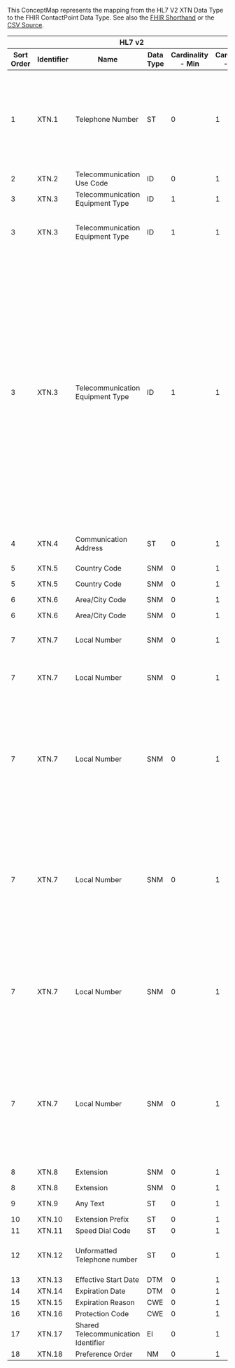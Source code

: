 
This ConceptMap represents the mapping from the HL7 V2 XTN Data Type to the FHIR ContactPoint Data Type. See also the <a href='https://github.com/HL7/v2-to-fhir/blob/master/tank/Datatype XTN to ContactPoint.fsh'>FHIR Shorthand</a> or the <a href='https://github.com/HL7/v2-to-fhir/blob/master/mappings/datatypes/HL7 Data Type - FHIR R4_ XTN[ContactPoint] - Sheet1.csv'>CSV Source</a>.
<table class='grid'><thead>
<tr><th colspan='6'>HL7 v2</th><th colspan='3'>Condition (IF True, args)</th><th colspan='8'>HL7 FHIR</th><th rowspan='2'>Comments</th></tr>
<tr><th title='Rows are listed in sequence of how they appear in the v2 standard. The first column, Sort Order, provides a sort order that can re-create the original v2 standard sequence in case one opts to re-sort/filter the rows.'>Sort Order</th><th title='Contains the formal Data Type Name and Component Sequence according to the base standard using &quot;.&quot; as the delimiter.'>Identifier</th><th title='The formal name of the field in the most current published version.'>Name</th><th title='The data type of the field in the most current published version if not deprecated, otherwise the data type at the time it was deprecated and removed.'>Data Type</th><th title='The V2 min cardinality expressed numerically.'>Cardinality - Min</th><th title='The V2 max cardinality expressed numerically.' style='border-right: 2px'>Cardinality - Max</th><th title='Condition in an easy to read syntax (Computable ANTLR)'>Computable ANTLR</th><th title='Condition in FHIRPath Notation'>Computable FHIRPath</th><th title='Condition expressed in narrative form' style='border-right: 2px'>Narrative</th><th title='An existing FHIR attribute in the target FHIR version.'>FHIR Attribute</th><th title='The FHIR attribute&apos;s data type in the target FHIR version.'>Proposed Extension</th><th title='The proposed FHIR Extension.'>Data Type</th><th title='The FHIR min cardinality expressed numerically.'>Cardinality - Min</th><th title='The FHIR max cardinality expressed numerically.' style='border-right: 2px'>Cardinality - Max</th><th title='The URL to the Data Type Map that is to be used for the attribute in this segment.'>Data Type Mapping</th><th title='The fixed or computed value to assign.'>Vocabulary</th><th title='Mapping for terminology tables.'>Assignment</th></tr></thead>
<tbody>
<tr><td>1</td><td>XTN.1</td><td>Telephone Number</td><td>ST</td><td>0</td><td style='border-right: 2px'>1</td><td>IF XTN.3 NOT IN ("Internet", "X.400") AND XTN.7 NOT VALUED AND XTN.12 NOT VALUED</td><td style='border-right: 2px'></td><td style='border-right: 2px'></td><td><a href='https://hl7.org/fhir/R4/datatypes-definitions.html#ContactPoint.ContactPoint.value'>ContactPoint.value</a></td><td style='border-right: 2px'></td><td><a href='https://hl7.org/fhir/R4/datatypes-definitions.html#ContactPoint.ContactPoint.string'>ContactPoint.string</a></td><td>0</td><td>1</td><td style='border-right: 2px'></td><td style='border-right: 2px'></td><td style='border-right: 2px'></td><td style='border-right: 2px'></td></tr>
<tr><td>2</td><td>XTN.2</td><td>Telecommunication Use Code</td><td>ID</td><td>0</td><td style='border-right: 2px'>1</td><td style='border-right: 2px'></td><td style='border-right: 2px'></td><td style='border-right: 2px'></td><td><a href='https://hl7.org/fhir/R4/datatypes-definitions.html#ContactPoint.ContactPoint.use'>ContactPoint.use</a></td><td style='border-right: 2px'></td><td><a href='https://hl7.org/fhir/R4/datatypes-definitions.html#ContactPoint.ContactPoint.code'>ContactPoint.code</a></td><td>0</td><td>1</td><td><a href='ConceptMap-datatype-id-to-code.html'>ID[Code]</a></td><td>TelecomUseCode</td><td style='border-right: 2px'></td><td style='border-right: 2px'></td></tr>
<tr><td>3</td><td>XTN.3</td><td>Telecommunication Equipment Type</td><td>ID</td><td>1</td><td style='border-right: 2px'>1</td><td style='border-right: 2px'></td><td style='border-right: 2px'></td><td style='border-right: 2px'></td><td><a href='https://hl7.org/fhir/R4/datatypes-definitions.html#ContactPoint.ContactPoint.system'>ContactPoint.system</a></td><td style='border-right: 2px'></td><td><a href='https://hl7.org/fhir/R4/datatypes-definitions.html#ContactPoint.ContactPoint.code'>ContactPoint.code</a></td><td>0</td><td>1</td><td><a href='ConceptMap-datatype-id-to-code.html'>ID[Code]</a></td><td>TelecomEquipmentType</td><td style='border-right: 2px'></td><td style='border-right: 2px'></td></tr>
<tr><td>3</td><td>XTN.3</td><td>Telecommunication Equipment Type</td><td>ID</td><td>1</td><td style='border-right: 2px'>1</td><td>IF XTN.3 NOT VALUED AND XTN.4 VALUED</td><td style='border-right: 2px'></td><td style='border-right: 2px'></td><td><a href='https://hl7.org/fhir/R4/datatypes-definitions.html#ContactPoint.ContactPoint.system'>ContactPoint.system</a></td><td style='border-right: 2px'></td><td><a href='https://hl7.org/fhir/R4/datatypes-definitions.html#ContactPoint.ContactPoint.code'>ContactPoint.code</a></td><td>0</td><td>1</td><td><a href='ConceptMap-datatype-id-to-code.html'>ID[Code]</a></td><td style='border-right: 2px'></td><td>"email"</td><td style='border-right: 2px'></td></tr>
<tr><td>3</td><td>XTN.3</td><td>Telecommunication Equipment Type</td><td>ID</td><td>1</td><td style='border-right: 2px'>1</td><td>IF XTN.3 NOT VALUED AND XTN.4  NOT VALUED</td><td style='border-right: 2px'></td><td style='border-right: 2px'></td><td><a href='https://hl7.org/fhir/R4/datatypes-definitions.html#ContactPoint.ContactPoint.system.extension-data-absent-reason'>ContactPoint.system.extension-data-absent-reason</a></td><td style='border-right: 2px'></td><td><a href='https://hl7.org/fhir/R4/datatypes-definitions.html#ContactPoint.ContactPoint.code'>ContactPoint.code</a></td><td>0</td><td>1</td><td><a href='ConceptMap-datatype-id-to-code.html'>ID[Code]</a></td><td style='border-right: 2px'></td><td>"unknown"</td><td>This element became required in v2.7, before that, it was optional. FHIR has a requirement that system be populated when a value is present. If the source v2 message does not contain an Equipment Type, a default system may be selected based on other information in the XTN instance (eg, if XTN.4 is valued, then the Equipment Type should default to "email). However, if neither XTN.3 nor XTN.4 are valued then it is unclear what the ContactPoint.system would be, thus the data absent reason would clearly indicate it is "unknown".</td></tr>
<tr><td>4</td><td>XTN.4</td><td>Communication Address</td><td>ST</td><td>0</td><td style='border-right: 2px'>1</td><td>IF XTN.3 IN ("Internet", "X.400")</td><td style='border-right: 2px'></td><td style='border-right: 2px'></td><td><a href='https://hl7.org/fhir/R4/datatypes-definitions.html#ContactPoint.ContactPoint.value'>ContactPoint.value</a></td><td style='border-right: 2px'></td><td><a href='https://hl7.org/fhir/R4/datatypes-definitions.html#ContactPoint.ContactPoint.string'>ContactPoint.string</a></td><td>0</td><td>1</td><td style='border-right: 2px'></td><td style='border-right: 2px'></td><td style='border-right: 2px'></td><td style='border-right: 2px'></td></tr>
<tr><td>5</td><td>XTN.5</td><td>Country Code</td><td>SNM</td><td>0</td><td style='border-right: 2px'>1</td><td style='border-right: 2px'></td><td style='border-right: 2px'></td><td style='border-right: 2px'></td><td><a href='https://hl7.org/fhir/R4/datatypes-definitions.html#ContactPoint.ContactPoint.extension.url'>ContactPoint.extension.url</a></td><td style='border-right: 2px'></td><td><a href='https://hl7.org/fhir/R4/datatypes-definitions.html#ContactPoint.ContactPoint.uri'>ContactPoint.uri</a></td><td>0</td><td>1</td><td style='border-right: 2px'></td><td style='border-right: 2px'></td><td>"<a href='http://hl7.org/fhir/StructureDefinition/contactpoint-country'>http://hl7.org/fhir/StructureDefinition/contactpoint-country</a>"</td><td style='border-right: 2px'></td></tr>
<tr><td>5</td><td>XTN.5</td><td>Country Code</td><td>SNM</td><td>0</td><td style='border-right: 2px'>1</td><td style='border-right: 2px'></td><td style='border-right: 2px'></td><td style='border-right: 2px'></td><td><a href='https://hl7.org/fhir/R4/datatypes-definitions.html#ContactPoint.ContactPoint.extension.valueString'>ContactPoint.extension.valueString</a></td><td style='border-right: 2px'></td><td><a href='https://hl7.org/fhir/R4/datatypes-definitions.html#ContactPoint.ContactPoint.string'>ContactPoint.string</a></td><td>0</td><td>1</td><td style='border-right: 2px'></td><td style='border-right: 2px'></td><td style='border-right: 2px'></td><td style='border-right: 2px'></td></tr>
<tr><td>6</td><td>XTN.6</td><td>Area/City Code</td><td>SNM</td><td>0</td><td style='border-right: 2px'>1</td><td style='border-right: 2px'></td><td style='border-right: 2px'></td><td style='border-right: 2px'></td><td><a href='https://hl7.org/fhir/R4/datatypes-definitions.html#ContactPoint.ContactPoint.extension.url'>ContactPoint.extension.url</a></td><td style='border-right: 2px'></td><td><a href='https://hl7.org/fhir/R4/datatypes-definitions.html#ContactPoint.ContactPoint.uri'>ContactPoint.uri</a></td><td>0</td><td>1</td><td style='border-right: 2px'></td><td style='border-right: 2px'></td><td>"<a href='http://hl7.org/fhir/StructureDefinition/contactpoint-area'>http://hl7.org/fhir/StructureDefinition/contactpoint-area</a>"</td><td style='border-right: 2px'></td></tr>
<tr><td>6</td><td>XTN.6</td><td>Area/City Code</td><td>SNM</td><td>0</td><td style='border-right: 2px'>1</td><td style='border-right: 2px'></td><td style='border-right: 2px'></td><td style='border-right: 2px'></td><td><a href='https://hl7.org/fhir/R4/datatypes-definitions.html#ContactPoint.ContactPoint.extension.valueString'>ContactPoint.extension.valueString</a></td><td style='border-right: 2px'></td><td><a href='https://hl7.org/fhir/R4/datatypes-definitions.html#ContactPoint.ContactPoint.string'>ContactPoint.string</a></td><td>0</td><td>1</td><td style='border-right: 2px'></td><td style='border-right: 2px'></td><td style='border-right: 2px'></td><td style='border-right: 2px'></td></tr>
<tr><td>7</td><td>XTN.7</td><td>Local Number</td><td>SNM</td><td>0</td><td style='border-right: 2px'>1</td><td>IF XTN.3 NOT IN ("Internet", "X.400")</td><td style='border-right: 2px'></td><td style='border-right: 2px'></td><td><a href='https://hl7.org/fhir/R4/datatypes-definitions.html#ContactPoint.ContactPoint.extension.url'>ContactPoint.extension.url</a></td><td style='border-right: 2px'></td><td><a href='https://hl7.org/fhir/R4/datatypes-definitions.html#ContactPoint.ContactPoint.uri'>ContactPoint.uri</a></td><td>0</td><td>1</td><td style='border-right: 2px'></td><td style='border-right: 2px'></td><td>"<a href='http://hl7.org/fhir/StructureDefinition/contactpoint-local'>http://hl7.org/fhir/StructureDefinition/contactpoint-local</a>"</td><td style='border-right: 2px'></td></tr>
<tr><td>7</td><td>XTN.7</td><td>Local Number</td><td>SNM</td><td>0</td><td style='border-right: 2px'>1</td><td>IF XTN.3 NOT IN ("Internet", "X.400")</td><td style='border-right: 2px'></td><td style='border-right: 2px'></td><td><a href='https://hl7.org/fhir/R4/datatypes-definitions.html#ContactPoint.ContactPoint.extension.valueString'>ContactPoint.extension.valueString</a></td><td style='border-right: 2px'></td><td><a href='https://hl7.org/fhir/R4/datatypes-definitions.html#ContactPoint.ContactPoint.string'>ContactPoint.string</a></td><td>0</td><td>1</td><td style='border-right: 2px'></td><td style='border-right: 2px'></td><td style='border-right: 2px'></td><td style='border-right: 2px'></td></tr>
<tr><td>7</td><td>XTN.7</td><td>Local Number</td><td>SNM</td><td>0</td><td style='border-right: 2px'>1</td><td>IF XTN.3 NOT IN ("Internet", "X.400") AND XTN.5 NOT VALUED AND XTN.6 VALUED AND XTN.7 VALUED AND XTN.8 NOT VALUED</td><td style='border-right: 2px'></td><td style='border-right: 2px'></td><td><a href='https://hl7.org/fhir/R4/datatypes-definitions.html#ContactPoint.ContactPoint.value'>ContactPoint.value</a></td><td style='border-right: 2px'></td><td><a href='https://hl7.org/fhir/R4/datatypes-definitions.html#ContactPoint.ContactPoint.string'>ContactPoint.string</a></td><td>0</td><td>1</td><td style='border-right: 2px'></td><td style='border-right: 2px'></td><td>XTN.6+" "+XTN.7</td><td style='border-right: 2px'></td></tr>
<tr><td>7</td><td>XTN.7</td><td>Local Number</td><td>SNM</td><td>0</td><td style='border-right: 2px'>1</td><td>IF XTN.3 NOT IN ("Internet", "X.400") AND XTN.5  VALUED AND XTN.6 VALUED AND XTN.7 VALUED AND XTN.8 NOT VALUED</td><td style='border-right: 2px'></td><td style='border-right: 2px'></td><td><a href='https://hl7.org/fhir/R4/datatypes-definitions.html#ContactPoint.ContactPoint.value'>ContactPoint.value</a></td><td style='border-right: 2px'></td><td><a href='https://hl7.org/fhir/R4/datatypes-definitions.html#ContactPoint.ContactPoint.string'>ContactPoint.string</a></td><td>0</td><td>1</td><td style='border-right: 2px'></td><td style='border-right: 2px'></td><td>"+"+XTN.5+" "+XTN.6+" "+XTN.7</td><td style='border-right: 2px'></td></tr>
<tr><td>7</td><td>XTN.7</td><td>Local Number</td><td>SNM</td><td>0</td><td style='border-right: 2px'>1</td><td>IF XTN.3 NOT IN ("Internet", "X.400") AND XTN.5  VALUED AND XTN.6 VALUED AND XTN.7 VALUED AND XTN.8 VALUED</td><td style='border-right: 2px'></td><td style='border-right: 2px'></td><td><a href='https://hl7.org/fhir/R4/datatypes-definitions.html#ContactPoint.ContactPoint.value'>ContactPoint.value</a></td><td style='border-right: 2px'></td><td><a href='https://hl7.org/fhir/R4/datatypes-definitions.html#ContactPoint.ContactPoint.string'>ContactPoint.string</a></td><td>0</td><td>1</td><td style='border-right: 2px'></td><td style='border-right: 2px'></td><td>"+"+XTN.5+" "+XTN.6+" "+XTN.7+" X"+XTN.8</td><td style='border-right: 2px'></td></tr>
<tr><td>7</td><td>XTN.7</td><td>Local Number</td><td>SNM</td><td>0</td><td style='border-right: 2px'>1</td><td>IF XTN.3 NOT IN ("Internet", "X.400") AND XTN.5  NOT VALUED AND XTN.6 VALUED AND XTN.7 VALUED AND XTN.8 VALUED</td><td style='border-right: 2px'></td><td style='border-right: 2px'></td><td><a href='https://hl7.org/fhir/R4/datatypes-definitions.html#ContactPoint.ContactPoint.value'>ContactPoint.value</a></td><td style='border-right: 2px'></td><td><a href='https://hl7.org/fhir/R4/datatypes-definitions.html#ContactPoint.ContactPoint.string'>ContactPoint.string</a></td><td>0</td><td>1</td><td style='border-right: 2px'></td><td style='border-right: 2px'></td><td>XTN.6+" "+XTN.7+" X"+XTN.8</td><td style='border-right: 2px'></td></tr>
<tr><td>8</td><td>XTN.8</td><td>Extension</td><td>SNM</td><td>0</td><td style='border-right: 2px'>1</td><td style='border-right: 2px'></td><td style='border-right: 2px'></td><td style='border-right: 2px'></td><td><a href='https://hl7.org/fhir/R4/datatypes-definitions.html#ContactPoint.ContactPoint.extension.url'>ContactPoint.extension.url</a></td><td style='border-right: 2px'></td><td><a href='https://hl7.org/fhir/R4/datatypes-definitions.html#ContactPoint.ContactPoint.uri'>ContactPoint.uri</a></td><td>0</td><td>1</td><td style='border-right: 2px'></td><td style='border-right: 2px'></td><td>"<a href='http://hl7.org/fhir/StructureDefinition/contactpoint-extension'>http://hl7.org/fhir/StructureDefinition/contactpoint-extension</a>"</td><td style='border-right: 2px'></td></tr>
<tr><td>8</td><td>XTN.8</td><td>Extension</td><td>SNM</td><td>0</td><td style='border-right: 2px'>1</td><td style='border-right: 2px'></td><td style='border-right: 2px'></td><td style='border-right: 2px'></td><td><a href='https://hl7.org/fhir/R4/datatypes-definitions.html#ContactPoint.ContactPoint.extension.valueString'>ContactPoint.extension.valueString</a></td><td style='border-right: 2px'></td><td><a href='https://hl7.org/fhir/R4/datatypes-definitions.html#ContactPoint.ContactPoint.string'>ContactPoint.string</a></td><td>0</td><td>1</td><td style='border-right: 2px'></td><td style='border-right: 2px'></td><td style='border-right: 2px'></td><td style='border-right: 2px'></td></tr>
<tr><td>9</td><td>XTN.9</td><td>Any Text</td><td>ST</td><td>0</td><td style='border-right: 2px'>1</td><td style='border-right: 2px'></td><td style='border-right: 2px'></td><td style='border-right: 2px'></td><td style='border-right: 2px'></td><td>extension?-text</td><td><a href='https://hl7.org/fhir/R4/datatypes-definitions.html#ContactPoint.ContactPoint.string'>ContactPoint.string</a></td><td>0</td><td>1</td><td style='border-right: 2px'></td><td style='border-right: 2px'></td><td style='border-right: 2px'></td><td style='border-right: 2px'></td></tr>
<tr><td>10</td><td>XTN.10</td><td>Extension Prefix</td><td>ST</td><td>0</td><td style='border-right: 2px'>1</td><td style='border-right: 2px'></td><td style='border-right: 2px'></td><td style='border-right: 2px'></td><td style='border-right: 2px'></td><td style='border-right: 2px'></td><td style='border-right: 2px'></td><td style='border-right: 2px'></td><td style='border-right: 2px'></td><td style='border-right: 2px'></td><td style='border-right: 2px'></td><td style='border-right: 2px'></td><td style='border-right: 2px'></td></tr>
<tr><td>11</td><td>XTN.11</td><td>Speed Dial Code</td><td>ST</td><td>0</td><td style='border-right: 2px'>1</td><td style='border-right: 2px'></td><td style='border-right: 2px'></td><td style='border-right: 2px'></td><td style='border-right: 2px'></td><td style='border-right: 2px'></td><td style='border-right: 2px'></td><td style='border-right: 2px'></td><td style='border-right: 2px'></td><td style='border-right: 2px'></td><td style='border-right: 2px'></td><td style='border-right: 2px'></td><td style='border-right: 2px'></td></tr>
<tr><td>12</td><td>XTN.12</td><td>Unformatted Telephone number</td><td>ST</td><td>0</td><td style='border-right: 2px'>1</td><td>IF XTN.3 NOT IN ("Internet", "X.400")</td><td style='border-right: 2px'></td><td style='border-right: 2px'></td><td><a href='https://hl7.org/fhir/R4/datatypes-definitions.html#ContactPoint.ContactPoint.value'>ContactPoint.value</a></td><td style='border-right: 2px'></td><td><a href='https://hl7.org/fhir/R4/datatypes-definitions.html#ContactPoint.ContactPoint.string'>ContactPoint.string</a></td><td>0</td><td>1</td><td style='border-right: 2px'></td><td style='border-right: 2px'></td><td style='border-right: 2px'></td><td style='border-right: 2px'></td></tr>
<tr><td>13</td><td>XTN.13</td><td>Effective Start Date</td><td>DTM</td><td>0</td><td style='border-right: 2px'>1</td><td style='border-right: 2px'></td><td style='border-right: 2px'></td><td style='border-right: 2px'></td><td><a href='https://hl7.org/fhir/R4/datatypes-definitions.html#ContactPoint.ContactPoint.period.start'>ContactPoint.period.start</a></td><td style='border-right: 2px'></td><td><a href='https://hl7.org/fhir/R4/datatypes-definitions.html#ContactPoint.ContactPoint.dateTime'>ContactPoint.dateTime</a></td><td>0</td><td>1</td><td><a href='ConceptMap-datatype-dtm-to-datetime.html'>DTM[DateTime]</a></td><td style='border-right: 2px'></td><td style='border-right: 2px'></td><td style='border-right: 2px'></td></tr>
<tr><td>14</td><td>XTN.14</td><td>Expiration Date</td><td>DTM</td><td>0</td><td style='border-right: 2px'>1</td><td style='border-right: 2px'></td><td style='border-right: 2px'></td><td style='border-right: 2px'></td><td><a href='https://hl7.org/fhir/R4/datatypes-definitions.html#ContactPoint.ContactPoint.period.end'>ContactPoint.period.end</a></td><td style='border-right: 2px'></td><td><a href='https://hl7.org/fhir/R4/datatypes-definitions.html#ContactPoint.ContactPoint.dateTime'>ContactPoint.dateTime</a></td><td>0</td><td>1</td><td><a href='ConceptMap-datatype-dtm-to-datetime.html'>DTM[DateTime]</a></td><td style='border-right: 2px'></td><td style='border-right: 2px'></td><td style='border-right: 2px'></td></tr>
<tr><td>15</td><td>XTN.15</td><td>Expiration Reason</td><td>CWE</td><td>0</td><td style='border-right: 2px'>1</td><td style='border-right: 2px'></td><td style='border-right: 2px'></td><td style='border-right: 2px'></td><td style='border-right: 2px'></td><td style='border-right: 2px'></td><td style='border-right: 2px'></td><td style='border-right: 2px'></td><td style='border-right: 2px'></td><td style='border-right: 2px'></td><td style='border-right: 2px'></td><td style='border-right: 2px'></td><td style='border-right: 2px'></td></tr>
<tr><td>16</td><td>XTN.16</td><td>Protection Code</td><td>CWE</td><td>0</td><td style='border-right: 2px'>1</td><td style='border-right: 2px'></td><td style='border-right: 2px'></td><td style='border-right: 2px'></td><td style='border-right: 2px'></td><td style='border-right: 2px'></td><td style='border-right: 2px'></td><td style='border-right: 2px'></td><td style='border-right: 2px'></td><td style='border-right: 2px'></td><td style='border-right: 2px'></td><td style='border-right: 2px'></td><td style='border-right: 2px'></td></tr>
<tr><td>17</td><td>XTN.17</td><td>Shared Telecommunication Identifier</td><td>EI</td><td>0</td><td style='border-right: 2px'>1</td><td style='border-right: 2px'></td><td style='border-right: 2px'></td><td style='border-right: 2px'></td><td style='border-right: 2px'></td><td style='border-right: 2px'></td><td style='border-right: 2px'></td><td style='border-right: 2px'></td><td style='border-right: 2px'></td><td style='border-right: 2px'></td><td style='border-right: 2px'></td><td style='border-right: 2px'></td><td style='border-right: 2px'></td></tr>
<tr><td>18</td><td>XTN.18</td><td>Preference Order</td><td>NM</td><td>0</td><td style='border-right: 2px'>1</td><td style='border-right: 2px'></td><td style='border-right: 2px'></td><td style='border-right: 2px'></td><td><a href='https://hl7.org/fhir/R4/datatypes-definitions.html#ContactPoint.ContactPoint.rank'>ContactPoint.rank</a></td><td style='border-right: 2px'></td><td><a href='https://hl7.org/fhir/R4/datatypes-definitions.html#ContactPoint.ContactPoint.positiveInt'>ContactPoint.positiveInt</a></td><td>0</td><td>1</td><td><a href='ConceptMap-datatype-nm-to-positiveint.html'>NM[PositiveInt]</a></td><td style='border-right: 2px'></td><td style='border-right: 2px'></td><td style='border-right: 2px'></td></tr>
</tbody></table>
